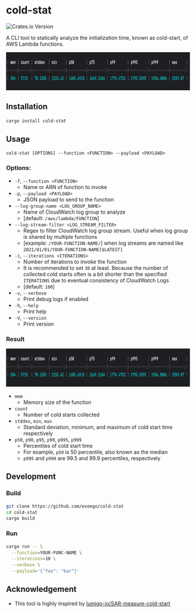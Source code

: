 # cold-stat

![Crates.io Version](https://img.shields.io/crates/v/cold-stat)

A CLI tool to statically analyze the initialization time, known as cold-start, of AWS Lambda functions.

<img src="https://raw.githubusercontent.com/exoego/cold-stat/main/doc/img.png" width="855" height="104" />

## Installation

```bash
cargo install cold-stat
```

## Usage

```
cold-stat [OPTIONS] --function <FUNCTION> --payload <PAYLOAD>
```

### Options:
-  `-f`, `--function <FUNCTION>`
    - Name or ARN of function to invoke
-  `-p`, `--payload <PAYLOAD>`
    - JSON payload to send to the function
-  `--log-group-name <LOG_GROUP_NAME>`
    - Name of CloudWatch log group to analyze
    - [default: `/aws/lambda/FUNCTION`]
-  `--log-stream-filter <LOG_STREAM_FILTER>`
    - Regex to filter CloudWatch log group stream. Useful when log group is shared by multiple functions
    - [example: `/YOUR-FUNCTION-NAME/`] when log streams are named like `2021/01/01/YOUR-FUNCTION-NAME[$LATEST]`
-  `-i`, `--iterations <ITERATIONS>`
    - Number of iterations to invoke the function
    - It is recommended to set `30` at least. Because the number of collected cold starts often is a bit shorter than the specified `ITERATIONS` due to eventual consistency of CloudWatch Logs
    - [default: `100`]
-  `-v`, `--verbose`
    - Print debug logs if enabled
-  `-h`, `--help`
    - Print help
-  `-V`, `--version`
    - Print version

### Result
<img src="https://raw.githubusercontent.com/exoego/cold-stat/main/doc/img.png" width="855" height="104" />

- `mem`
  - Memory size of the function 
- `count`
  - Number of cold starts collected 
- `stddev`, `min`, `max`
  - Standard deviation, minimum, and maximum of cold start time respectively
- `p50`, `p90`, `p95`, `p99`, `p995`, `p999`
  - Percentiles of cold start time
  - For example, `p50` is 50 percentile, also known as the median
  - `p995` and `p999` are 99.5 and 99.9 percentiles, respectively

## Development

### Build

```bash
git clone https://github.com/exoego/cold-stat
cd cold-stat
cargo build
```

### Run

```bash
cargo run -- \
  --function=YOUR-FUNC-NAME \
  --iterations=10 \
  --verbose \
  --payload='{"foo": "bar"}'
```

## Acknowledgement

- This tool is highly inspired by [lumigo-io/SAR-measure-cold-start](https://github.com/lumigo-io/SAR-measure-cold-start)
